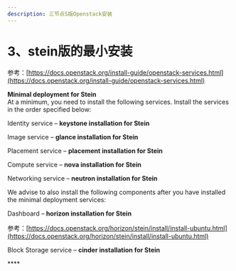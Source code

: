 ```yaml
---
description: 三节点S版Openstack安装
---
```


# 3、stein版的最小安装

参考：[https://docs.openstack.org/install-guide/openstack-services.html](https://docs.openstack.org/install-guide/openstack-services.html)

**Minimal deployment for Stein**  
At a minimum, you need to install the following services. Install the services in the order specified below:

Identity service – **keystone installation for Stein**

Image service – **glance installation for Stein**

Placement service – **placement installation for Stein**

Compute service – **nova installation for Stein**

Networking service – **neutron installation for Stein**

We advise to also install the following components after you have installed the minimal deployment services:

Dashboard – **horizon installation for Stein**

参考：[https://docs.openstack.org/horizon/stein/install/install-ubuntu.html](https://docs.openstack.org/horizon/stein/install/install-ubuntu.html)

Block Storage service – **cinder installation for Stein**

\*\*\*\*


